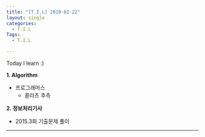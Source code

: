 ```yaml
---
title: "[T.I.L] 2019-02-22"
layout: single
categories:
  - T.I.L
Tags:
  - T.I.L

---
```

Today I learn :)

**1. Algorithm**      
*  프로그래머스  
   * 콜라츠 추측          
     

**2. 정보처리기사**  
*  2015.3회 기출문제 풀이     




  
***  
 


  

 

   




